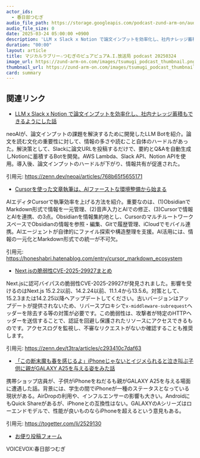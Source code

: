 ```yaml
---
actor_ids:
  - 春日部つむぎ
audio_file_path: https://storage.googleapis.com/podcast-zund-arm-on/audio/マジカルラブリー☆つむぎのピュアピュアA.I.放送局_podcast_20250324.mp3
audio_file_size: 0
date: 2025-03-24 05:00:00 +0900
description: 'LLM x Slack x Notion で論文インプットを効率化し、社内ナレッジ蓄積もできるようにした話、Cursorを使った文章執筆は、AIファーストな環境整備から始まる、Next.jsの脆弱性CVE-2025-29927まとめ、「この断末魔も春を感じるよ」iPhoneじゃないとイジメられると泣き叫ぶ子供に親がGALAXY A25を与える姿をみた話'
duration: "00:00"
layout: article
title: マジカルラブリー☆つむぎのピュアピュアA.I.放送局 podcast 20250324
image_url: https://zund-arm-on.com/images/tsumugi_podcast_thumbnail.png
thumbnail_url: https://zund-arm-on.com/images/tsumugi_podcast_thumbnail.png
card: summary
---
```


## 関連リンク


- [LLM x Slack x Notion で論文インプットを効率化し、社内ナレッジ蓄積もできるようにした話](https://zenn.dev/neoai/articles/768b65f5655171)  


neoAIが、論文インプットの課題を解決するために開発したLLM Botを紹介。論文を読む文化の重要性に対して、情報の多さや読むこと自体のハードルがあった。解決策として、Slackに論文URLを投稿するだけで、要約とQ&Aを自動生成しNotionに蓄積するBotを開発。AWS Lambda、Slack API、Notion APIを使用。導入後、論文インプットのハードルが下がり、情報共有が促進された。


引用元: https://zenn.dev/neoai/articles/768b65f5655171


- [Cursorを使った文章執筆は、AIファーストな環境整備から始まる](https://honeshabri.hatenablog.com/entry/cursor_markdown_ecosystem)  


AIエディタCursorで執筆効率を上げる方法を紹介。重要なのは、(1)ObsidianでMarkdown形式で情報を一元管理、(2)音声入力とAIでの修正、(3)Cursorで情報とAIを連携、の3点。Obsidianを情報集約地とし、CursorのマルチルートワークスペースでObsidianの情報を参照・編集、Gitで履歴管理、iCloudでモバイル連携。AIエージェントが自律的にファイル探索や構造整理を支援。AI活用には、情報の一元化とMarkdown形式での統一が不可欠。


引用元: https://honeshabri.hatenablog.com/entry/cursor_markdown_ecosystem


- [Next.jsの脆弱性CVE-2025-29927まとめ](https://zenn.dev/t3tra/articles/c293410c7daf63)  


Next.jsに認可バイパスの脆弱性CVE-2025-29927が発見されました。影響を受けるのはNext.js 15.2.2以前、14.2.24以前、11.1.4から13.5.6。対策として、15.2.3または14.2.25以降へアップデートしてください。古いバージョンはアップデートが提供されないため、リバースプロキシで`x-middleware-subrequest`ヘッダーを除去する等の対策が必要です。この脆弱性は、攻撃者が特定のHTTPヘッダーを送信することで、認証を回避し保護されたリソースにアクセスできるものです。アクセスログを監視し、不審なリクエストがないか確認することも推奨します。


引用元: https://zenn.dev/t3tra/articles/c293410c7daf63


- [「この断末魔も春を感じるよ」iPhoneじゃないとイジメられると泣き叫ぶ子供に親がGALAXY A25を与える姿をみた話](https://togetter.com/li/2529130)  


携帯ショップ店員が、子供がiPhoneをねだるも親がGALAXY A25を与える場面に遭遇した話。背景には、学生の間でiPhoneが一種のステータスとなっている現状がある。AirDropの利用や、インフルエンサーの影響も大きい。AndroidにもQuick Shareがあるが、iPhoneとの互換性はない。GALAXYのAシリーズはローエンドモデルで、性能が良いものならiPhoneを超えるという意見もある。


引用元: https://togetter.com/li/2529130



- [お便り投稿フォーム](https://forms.gle/ffg4JTfqdiqK62qf9)

VOICEVOX:春日部つむぎ

